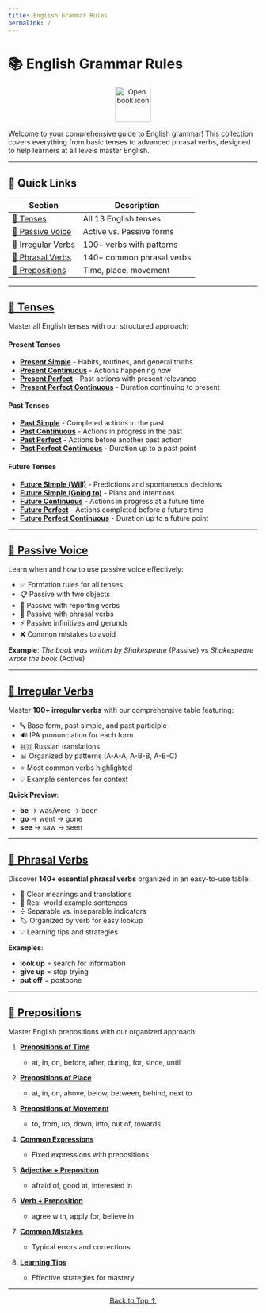 ```yaml
---
title: English Grammar Rules
permalink: /
---
```


# 📚 English Grammar Rules

<div align="center" markdown="1">
  <img src="https://cdn.jsdelivr.net/gh/twitter/twemoji@14.0.2/assets/72x72/1f4d6.png" alt="Open book icon" width="72">
</div>

Welcome to your comprehensive guide to English grammar! This collection covers everything from basic tenses to advanced phrasal verbs, designed to help learners at all levels master English.

---

## 🚀 Quick Links

<div align="center" markdown="1">

| Section | Description |
|---------|-------------|
| [📖 Tenses](1-tenses/) | All 13 English tenses |
| [🔄 Passive Voice](2-passive-voice.md) | Active vs. Passive forms |
| [📝 Irregular Verbs](3-irregular-verbs.md) | 100+ verbs with patterns |
| [💬 Phrasal Verbs](4-phrasal-verbs.md) | 140+ common phrasal verbs |
| [📍 Prepositions](5-prepositions/) | Time, place, movement |

</div>

---

## [📖 Tenses](1-tenses/)

Master all English tenses with our structured approach:

#### Present Tenses
- **[Present Simple](tenses/01-present-simple.md)** - Habits, routines, and general truths
- **[Present Continuous](tenses/02-present-continuous.md)** - Actions happening now
- **[Present Perfect](tenses/03-present-perfect.md)** - Past actions with present relevance
- **[Present Perfect Continuous](tenses/04-present-perfect-continuous.md)** - Duration continuing to present

#### Past Tenses
- **[Past Simple](tenses/05-past-simple.md)** - Completed actions in the past
- **[Past Continuous](tenses/06-past-continuous.md)** - Actions in progress in the past
- **[Past Perfect](tenses/07-past-perfect.md)** - Actions before another past action
- **[Past Perfect Continuous](tenses/08-past-perfect-continuous.md)** - Duration up to a past point

#### Future Tenses
- **[Future Simple (Will)](tenses/09-future-simple-will.md)** - Predictions and spontaneous decisions
- **[Future Simple (Going to)](tenses/10-future-going-to.md)** - Plans and intentions
- **[Future Continuous](tenses/11-future-continuous.md)** - Actions in progress at a future time
- **[Future Perfect](tenses/12-future-perfect.md)** - Actions completed before a future time
- **[Future Perfect Continuous](tenses/13-future-perfect-continuous.md)** - Duration up to a future point

---

## [🔄 Passive Voice](2-passive-voice.md)

Learn when and how to use passive voice effectively:

- ✅ Formation rules for all tenses
- 📋 Passive with two objects
- 📰 Passive with reporting verbs
- 🔗 Passive with phrasal verbs
- ⚡ Passive infinitives and gerunds
- ❌ Common mistakes to avoid

**Example**: *The book was written by Shakespeare* (Passive) vs *Shakespeare wrote the book* (Active)

---

## [📝 Irregular Verbs](3-irregular-verbs.md)

Master **100+ irregular verbs** with our comprehensive table featuring:

- 🔤 Base form, past simple, and past participle
- 🔊 IPA pronunciation for each form
- 🇷🇺 Russian translations
- 📊 Organized by patterns (A-A-A, A-B-B, A-B-C)
- ⭐ Most common verbs highlighted
- 💡 Example sentences for context

**Quick Preview**:
- **be** → was/were → been
- **go** → went → gone
- **see** → saw → seen

---

## [💬 Phrasal Verbs](4-phrasal-verbs.md)

Discover **140+ essential phrasal verbs** organized in an easy-to-use table:

- 📖 Clear meanings and translations
- 🎯 Real-world example sentences
- ➗ Separable vs. inseparable indicators
- 🏷️ Organized by verb for easy lookup
- 💡 Learning tips and strategies

**Examples**:
- **look up** = search for information
- **give up** = stop trying
- **put off** = postpone

---

## [📍 Prepositions](5-prepositions/)

Master English prepositions with our organized approach:

1. **[Prepositions of Time](prepositions/01-time.md)**
   - at, in, on, before, after, during, for, since, until

2. **[Prepositions of Place](prepositions/02-place.md)**
   - at, in, on, above, below, between, behind, next to

3. **[Prepositions of Movement](prepositions/03-movement-direction.md)**
   - to, from, up, down, into, out of, towards

4. **[Common Expressions](prepositions/04-common-expressions.md)**
   - Fixed expressions with prepositions

5. **[Adjective + Preposition](prepositions/05-adjective-combinations.md)**
   - afraid of, good at, interested in

6. **[Verb + Preposition](prepositions/06-verb-combinations.md)**
   - agree with, apply for, believe in

7. **[Common Mistakes](prepositions/07-common-mistakes.md)**
   - Typical errors and corrections

8. **[Learning Tips](prepositions/08-learning-tips.md)**
   - Effective strategies for mastery

---

<div align="center" markdown="1">

[Back to Top ↑](#-english-grammar-rules)

</div>